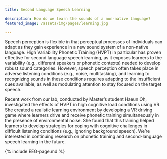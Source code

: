 ```yaml
---
title: Second Language Speech Learning

description: How do we learn the sounds of a non-native language?
featured_image: /assets/img/pages/learning.jpg

---
```



Speech perception is flexible in that perceptual processes of individuals can adapt as they gain experience in a new sound system of a non-native language. High Variability Phonetic Training (HVPT) in particular has proven effective for second language speech learning, as it exposes learners to the variability (e.g., different speakers or phonetic contexts) needed to develop robust sound categories. However, speech perception often takes place in adverse listening conditions (e.g., noise, multitasking), and learning to recognizing sounds in these conditions requires adapting to the insufficient cues available, as well as modulating attention to stay focused on the target speech.

Recent work from our lab, conducted by Master’s student Haeun Oh, investigated the effects of HVPT in high cognitive load conditions using VR. She created a realistic learning environment by developing a VR driving game where learners drive and receive phonetic training simultaneously in the presence of environmental noise. She found that this training helped learners to develop strategies for coping with cognitive challenges in difficult listening conditions (e.g., ignoring background speech). We’re interested in continuing research on phonetic training and second-language speech learning in the future.


{% include EEG-page.md %}